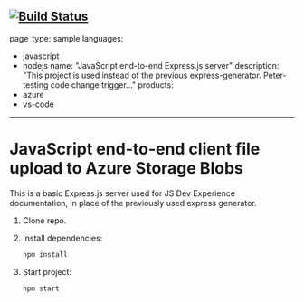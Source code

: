 [![Build Status](https://dev.azure.com/NSWPATH-IS-RAD/Joe/_apis/build/status/nswhpete.js-e2e-express-server?branchName=azure-pipelines-pete-test)](https://dev.azure.com/NSWPATH-IS-RAD/Joe/_build/latest?definitionId=30&branchName=azure-pipelines-pete-test)
---
page_type: sample
languages:
- javascript
- nodejs
name: "JavaScript end-to-end Express.js server"
description: "This project is used instead of the previous express-generator. Peter-testing code change trigger..."
products:
- azure
- vs-code
---

# JavaScript end-to-end client file upload to Azure Storage Blobs

This is a basic Express.js server used for JS Dev Experience documentation, in place of the previously used express generator. 

1. Clone repo.

1. Install dependencies: 

    ```bash
    npm install
    ```

1. Start project: 

    ```bash
    npm start
    ```
